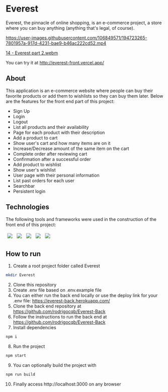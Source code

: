 # Everest
Everest, the pinnacle of online shopping, is an e-commerce project, a store where you can buy anything (anything that's legal, of course).

https://user-images.githubusercontent.com/106849571/194723265-7801957a-917d-4231-bae9-b46ac222cd52.mp4

[14 - Everest part 2.webm](https://user-images.githubusercontent.com/106849571/194723274-3451b570-37a9-4a6a-81be-64ecacb16aad.webm)

You can try it at http://everest-front.vercel.app/

## About
This application is an e-commerce website where people can buy their favorite products or add them to wishlists so they can buy them later. Below are the features for the front end part of this project:

- Sign Up
- Login
- Logout
- List all products and their availability
- Page for each product with their description
- Add a product to cart
- Show user's cart and how many items are on it
- Increase/Decrease amount of the same item on the cart
- Complete order after reviewing cart
- Confirmation after a successful order
- Add product to wishlist
- Show user's wishlist
- User page with their personal information
- List past orders for each user
- Searchbar
- Persistent login

## Technologies
The following tools and frameworks were used in the construction of the front end of this project:
<p>
  <img style='margin: 5px;' src="https://img.shields.io/badge/react-app%20-%2320232a.svg?&style=for-the-badge&color=60ddf9&logo=react&logoColor=%2361DAFB"/>
  <img style='margin: 5px;' src='https://img.shields.io/badge/styled-components%20-%2320232a.svg?&style=for-the-badge&color=b8679e&logo=styled-components&logoColor=%3a3a3a'>
  <img style='margin: 5px;' src='https://img.shields.io/badge/React_Router-20232A?style=for-the-badge&logo=react-router&logoColor=white'>
  <img style='margin: 5px;' src='https://img.shields.io/badge/axios%20-%2320232a.svg?&style=for-the-badge&color=informational'>
  <img style='margin: 5px;' src='https://img.shields.io/badge/react-icons-%23563D7C.svg?style=for-the-badge&logo=react&logoColor=60ddf9'>
</p>

## How to run
1. Create a root project folder called Everest
```bash
mkdir Everest
```
2. Clone this repository
3. Create .env file based on .env.example file
4. You can either run the back end locally or use the deploy link for your .env file: https://everest-back.herokuapp.com/
5. Clone the back end repository at https://github.com/rodrigocqb/Everest-Back
6. Follow the instructions to run the back end at https://github.com/rodrigocqb/Everest-Back
7. Install dependencies
```bash
npm i
```
8. Run the project
```bash
npm start
```
9. You can optionally build the project with
```bash
npm run build
```
10. Finally access http://localhost:3000 on any browser
